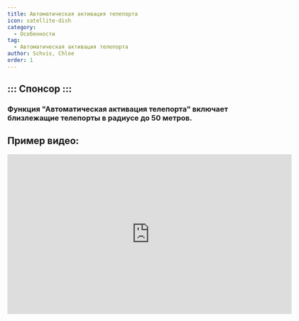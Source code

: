 ```yaml
---
title: Автоматическая активация телепорта
icon: satellite-dish
category:
  - Особенности
tag:
  - Автоматическая активация телепорта
author: Schvis, Chloe
order: 1
---
```

::: Спонсор :::
---
### Функция "Автоматическая активация телепорта" включает близлежащие телепорты в радиусе до 50 метров.

## Пример видео:

<div class="iframe-container"><iframe width="640" height="360" src="https://www.youtube.com/embed/qstBErr9mJ0?list=PL5eI1Tb64p56g27qfYk7VuFTz4FK6YrKa" title="Korepi - AutoActivateTP (Спонсор)" frameborder="0" allow="accelerometer; autoplay; clipboard-write; encrypted-media; gyroscope; picture-in-picture; web-share" allowfullscreen></iframe></div>
